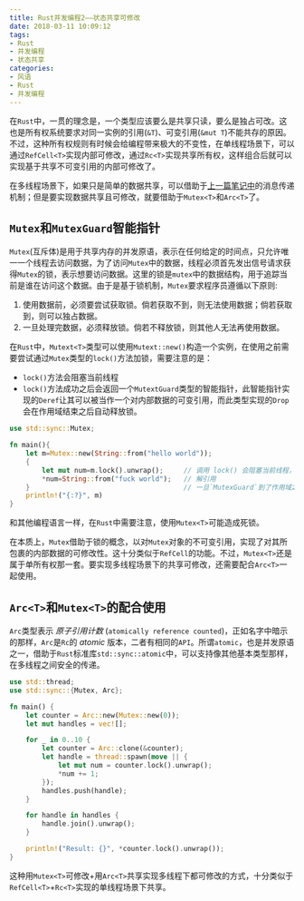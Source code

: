 ```yaml
---
title: Rust并发编程2——状态共享可修改
date: 2018-03-11 10:09:12
tags:
- Rust
- 并发编程
- 状态共享
categories:
- 风语
- Rust
- 并发编程
---
```


在`Rust`中，一贯的理念是，一个类型应该要么是共享只读，要么是独占可改。这也是所有权系统要求对同一实例的引用(`&T`)、可变引用(`&mut T`)不能共存的原因。不过，这种所有权规则有时候会给编程带来极大的不变性，在单线程场景下，可以通过`RefCell<T>`实现内部可修改，通过`Rc<T>`实现共享所有权，这样组合后就可以实现基于共享不可变引用的内部可修改了。

在多线程场景下，如果只是简单的数据共享，可以借助于[上一篇笔记中](http://www.itminus.com/blog/2018/03/10/WindWhisper/Rust/%E5%B9%B6%E5%8F%91%E7%BC%96%E7%A8%8B/Rust%E5%B9%B6%E5%8F%91%E7%BC%96%E7%A8%8B1%E2%80%94%E2%80%94%E6%B6%88%E6%81%AF%E4%BC%A0%E9%80%92/)的消息传递机制；但是要实现数据共享且可修改，就要借助于`Mutex<T>`和`Arc<T>`了。 

## `Mutex`和`MutexGuard`智能指针

`Mutex`(互斥体)是用于共享内存的并发原语，表示在任何给定的时间点，只允许唯一一个线程去访问数据，为了访问`Mutex`中的数据，线程必须首先发出信号请求获得`Mutex`的锁，表示想要访问数据。这里的锁是`mutex`中的数据结构，用于追踪当前是谁在访问这个数据。由于是基于锁机制，`Mutex`要求程序员遵循以下原则:
1. 使用数据前，必须要尝试获取锁。倘若获取不到，则无法使用数据；倘若获取到，则可以独占数据。
2. 一旦处理完数据，必须释放锁。倘若不释放锁，则其他人无法再使用数据。

在`Rust`中，`Mutext<T>`类型可以使用`Mutext::new()`构造一个实例，在使用之前需要尝试通过`Mutex`类型的`lock()`方法加锁，需要注意的是：
* `lock()`方法会阻塞当前线程
* `lock()`方法成功之后会返回一个`MutextGuard`类型的智能指针，此智能指针实现的`Deref`让其可以被当作一个对内部数据的可变引用，而此类型实现的`Drop`会在作用域结束之后自动释放锁。

```Rust
use std::sync::Mutex;

fn main(){
    let m=Mutex::new(String::from("hello world"));
    {
        let mut num=m.lock().unwrap();     // 调用 lock() 会阻塞当前线程，成功之后会返回`MutexGuard`类型
        *num=String::from("fuck world");   // 解引用
    }                                      // 一旦`MutexGuard`到了作用域之外，就会自动释放锁
    println!("{:?}", m)
}
```
和其他编程语言一样，在`Rust`中需要注意，使用`Mutex<T>`可能造成死锁。<!--more-->

在本质上，`Mutex`借助于锁的概念，以对`Mutex`对象的不可变引用，实现了对其所包裹的内部数据的可修改性。这十分类似于`RefCell`的功能。不过，`Mutex<T>`还是属于单所有权那一套。要实现多线程场景下的共享可修改，还需要配合`Arc<T>`一起使用。

## `Arc<T>`和`Mutex<T>`的配合使用

`Arc`类型表示 *原子引用计数* (`atomically reference counted`)，正如名字中暗示的那样，`Arc`是`Rc`的 *atomic* 版本，二者有相同的`API`。所谓`atomic`，也是并发原语之一，借助于`Rust`标准库`std::sync::atomic`中，可以支持像其他基本类型那样，在多线程之间安全的传递。

```Rust
use std::thread;
use std::sync::{Mutex, Arc};

fn main() {
    let counter = Arc::new(Mutex::new(0));
    let mut handles = vec![];

    for _ in 0..10 {
        let counter = Arc::clone(&counter);
        let handle = thread::spawn(move || {
            let mut num = counter.lock().unwrap();
            *num += 1;
        });
        handles.push(handle);
    }

    for handle in handles {
        handle.join().unwrap();
    }

    println!("Result: {}", *counter.lock().unwrap());
}
```

这种用`Mutex<T>`可修改+用`Arc<T>`共享实现多线程下都可修改的方式，十分类似于`RefCell<T>`+`Rc<T>`实现的单线程场景下共享。


